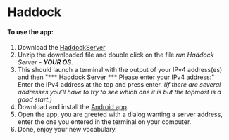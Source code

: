 # Haddock
#### To use the app:
 1. Download the [HaddockServer](https://github.com/Osyx/Haddock/releases/download/v1.1/HaddockServer.zip)
 2. Unzip the downloaded file and double click on the file _run Haddock Server - **YOUR OS**_.
 3. This should launch a terminal with the output of your IPv4 address(es) and then "*** Haddock Server *** Please enter your IPv4 address:" 
     Enter the IPv4 address at the top and press enter. _(If there are several addresses you'll have to try to see which one it is but the topmost is a good start.)_
 4. Download and install the [Android app](https://github.com/Osyx/Haddock/releases/download/v1.1/kaptenhaddock_1.1.apk).
 5. Open the app, you are greeted with a dialog wanting a server address, enter the one you entered in the terminal on your computer.
 6. Done, enjoy your new vocabulary.
